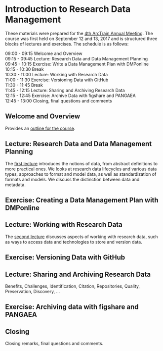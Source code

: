 # Introduction to Research Data Management 

These materials were prepared for the [4th ArcTrain Annual Meeting](https://www.marum.de/en/education-career/ArcTrain-2/Annual-Meeting-2017.html). The course was first held on September 12 and 13, 2017 and is structured three blocks of lectures and exercises. The schedule is as follows:
  

09:00 - 09:15 Welcome and Overview  
09:15 - 09:45 Lecture: Research Data and Data Management Planning  
09:45 - 10:15 Exercise: Write a Data Management Plan with DMPonline  
10:15 - 10:30 Break  
10:30 - 11:00 Lecture: Working with Research Data  
11:00 - 11:30 Exercise: Versioning Data with GitHub  
11:30 - 11:45 Break  
11:45 - 12:15 Lecture: Sharing and Archiving Research Data  
12:15 - 12:45 Exercise: Archive Data with figshare and PANGAEA  
12:45 - 13:00 Closing, final questions and comments

## Welcome and Overview

Provides an [outline for the course](lectures/lecture-0/stocker17rdm101-lecture-0.pdf).

## Lecture: Research Data and Data Management Planning

The [first lecture](lectures/lecture-I/stocker17rdm101-lecture-I.pdf) introduces the notions of data, from abstract definitions to more practical ones. We looks at research data lifecycles and various data types, approaches to format and model data, as well as standardization of formats and models. We discuss the distinction between data and metadata.

## Exercise: Creating a Data Management Plan with DMPonline

## Lecture: Working with Research Data

The [second lecture](lectures/lecture-II/stocker17rdm101-lecture-II.pdf) discusses aspects of working with research data, such as ways to access data and technologies to store and version data.

## Exercise: Versioning Data with GitHub

## Lecture: Sharing and Archiving Research Data

Benefits, Challenges, Identification, Citation, Repositories, Quality, Preservation, Discovery, ...

## Exercise: Archiving data with figshare and PANGAEA

## Closing

Closing remarks, final questions and comments.





